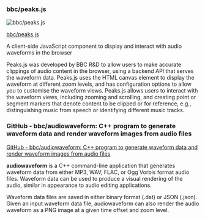 ### bbc/peaks.js
![bbc/peaks.js](https://avatars2.githubusercontent.com/u/828722?s=400&v=4)

[bbc/peaks.js](https://github.com/bbc/peaks.js/blob/master/README.md)

A client-side JavaScript component to display and interact with audio waveforms in the browser 

Peaks.js was developed by BBC R&D to allow users to make accurate clippings of audio content in the browser, using a backend API that serves the waveform data.
Peaks.js uses the HTML canvas element to display the waveform at different zoom levels, and has configuration options to allow you to customise the waveform views. Peaks.js allows users to interact with the waveform views, including zooming and scrolling, and creating point or segment markers that denote content to be clipped or for reference, e.g., distinguishing music from speech or identifying different music tracks.


### GitHub - bbc/audiowaveform: C++ program to generate waveform data and render waveform images from audio files
[GitHub - bbc/audiowaveform: C++ program to generate waveform data and render waveform images from audio files](https://github.com/bbc/audiowaveform)

**audiowaveform** is a C++ command-line application that generates waveform data from either MP3, WAV, FLAC, or Ogg Vorbis format audio files. Waveform data can be used to produce a visual rendering of the audio, similar in appearance to audio editing applications.

Waveform data files are saved in either binary format (.dat) or JSON (.json). Given an input waveform data file, audiowaveform can also render the audio waveform as a PNG image at a given time offset and zoom level.
<!--stackedit_data:
eyJoaXN0b3J5IjpbLTEzMzEwMDI5NTddfQ==
-->